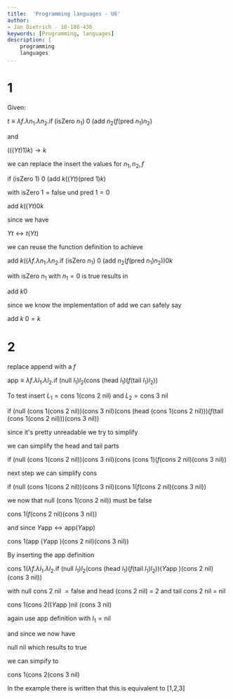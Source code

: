 ```yaml
---
title:  'Programming languages - U6'
author:
- Jan Dietrich - 10-100-436
keywords: [Programming, languages]
description: |
    programming
    languages
...
```



# 1

Given:

$t \equiv \lambda f . \lambda n_1 . \lambda n_2 . \textrm{if }(\text{isZero } n_1)\ 0\ (\textrm{add } n_2 (f(\textrm{pred } n_1) n_2)$

and 

$(((Yt)1)k) \rightarrow k$

we can replace the insert the values for $n_1, n_2, f$

$\textrm{if }(\text{isZero } 1)\ 0\ (\textrm{add } k ((Yt)(\textrm{pred } 1) k)$

with $\textrm{isZero }1=\textrm{false}$ und $\textrm{pred }1=0$

$\textrm{add } k ((Yt)0 k$

since we have 

$Y t \leftrightarrow t( Y t)$

we can reuse the function definition to achieve

$\textrm{add } k (( \lambda f . \lambda n_1 . \lambda n_2 . \textrm{if }(\text{isZero } n_1)\ 0\ (\textrm{add } n_2 (f(\textrm{pred } n_1) n_2))0 k$

with $\textrm{isZero }n_1$ with $n_1 = 0$ is $\textrm{true}$ results in

$\textrm{add }k 0$

since we know the implementation of add we can safely say

$\textrm{add }k\ 0 =k$


# 2 

replace append with a $f$

$\textrm{app} \equiv \lambda f . \lambda l_1 . \lambda l_2 . \textrm{if }(\textrm{null }l_1) l_2 (\textrm{cons }( \textrm{head }l_1)(f(\textrm{tail }l_1)l_2))$

To test insert $L_1 = \textrm{cons }1 (\textrm{cons }2\ \textrm{nil})$ and $L_2 = \textrm{cons }3\ \textrm{nil}$

$\textrm{if }(\textrm{null }(\textrm{cons }1 (\textrm{cons }2\ \textrm{nil})) (\textrm{cons }3\ \textrm{nil}) (\textrm{cons }( \textrm{head }(\textrm{cons }1 (\textrm{cons }2\ \textrm{nil})))(f(\textrm{tail }(\textrm{cons }1 (\textrm{cons }2\ \textrm{nil})))(\textrm{cons }3\ \textrm{nil}))$

since it's pretty unreadable we try to simplify

we can simplify the head and tail parts

$\textrm{if }(\textrm{null }(\textrm{cons }1 (\textrm{cons }2\ \textrm{nil})) (\textrm{cons }3\ \textrm{nil}) (\textrm{cons }( \textrm{cons }1 )(f(\textrm{cons }2\ \textrm{nil})(\textrm{cons }3\ \textrm{nil}))$

next step we can simplify cons

$\textrm{if }(\textrm{null }(\textrm{cons }1 (\textrm{cons }2\ \textrm{nil})) (\textrm{cons }3\ \textrm{nil}) (\textrm{cons }1(f(\textrm{cons }2\ \textrm{nil})(\textrm{cons }3\ \textrm{nil}))$

we now that $\textrm{null }(\textrm{cons }1 (\textrm{cons }2\ \textrm{nil}))$ must be $\textrm{false}$

$\textrm{cons }1(f(\textrm{cons }2\ \textrm{nil})(\textrm{cons }3\ \textrm{nil}))$

and since 
$Y \textrm{app} \leftrightarrow \textrm{app}( Y \textrm{app})$

$\textrm{cons }1(\textrm{app }(Y \textrm{app })(\textrm{cons }2\ \textrm{nil})(\textrm{cons }3\ \textrm{nil}))$

By inserting the $\textrm{app}$ definition



$\textrm{cons }1(\lambda f . \lambda l_1 . \lambda l_2 . \textrm{if }(\textrm{null }l_1) l_2 (\textrm{cons }( \textrm{head }l_1)(f(\textrm{tail }l_1)l_2))(Y \textrm{app })(\textrm{cons }2\ \textrm{nil})(\textrm{cons }3\ \textrm{nil}))$

with null cons $2$ nil $= \textrm{false}$ and head (cons 2 nil) = 2 and tail cons 2 nil = nil


$\textrm{cons }1(\textrm{cons }2((Y \textrm{app })\textrm{nil }(\textrm{cons }3\ \textrm{nil})$

again use $\textrm{app}$ definition with $l_1 = \textrm{nil}$

and since we now have

$\textrm{null }\textrm{nil }$ which results to $\textrm{true}$

we can simpify to

$\textrm{cons }1(\textrm{cons }2( \textrm{cons }3\ \textrm{nil})$

In the example there is written that this is equivalent to [1,2,3] 
